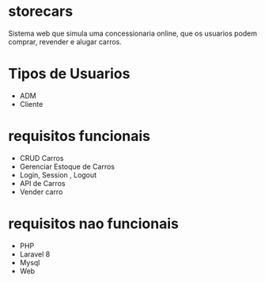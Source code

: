 # storecars
Sistema web que simula uma concessionaria online, que os usuarios podem comprar, revender e alugar carros. 
# Tipos de Usuarios
* ADM
* Cliente
# requisitos funcionais
* CRUD Carros
* Gerenciar Estoque de Carros
* Login, Session , Logout
* API de Carros
* Vender carro
# requisitos nao funcionais 
* PHP
* Laravel 8
* Mysql
* Web 
